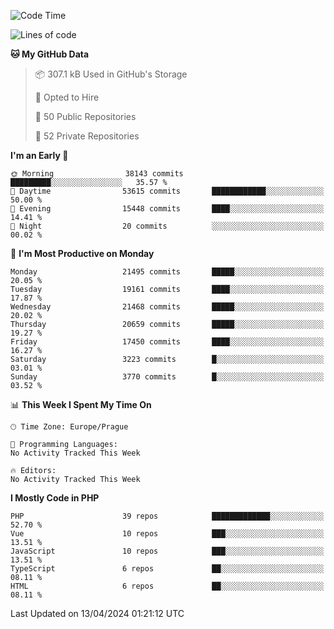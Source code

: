 <!--START_SECTION:waka-->
![Code Time](http://img.shields.io/badge/Code%20Time-1%2C583%20hrs%2058%20mins-blue)

![Lines of code](https://img.shields.io/badge/From%20Hello%20World%20I%27ve%20Written-33.1%20million%20lines%20of%20code-blue)

**🐱 My GitHub Data** 

> 📦 307.1 kB Used in GitHub's Storage 
 > 
> 💼 Opted to Hire
 > 
> 📜 50 Public Repositories 
 > 
> 🔑 52 Private Repositories 
 > 
**I'm an Early 🐤** 

```text
🌞 Morning                38143 commits       █████████░░░░░░░░░░░░░░░░   35.57 % 
🌆 Daytime                53615 commits       ████████████░░░░░░░░░░░░░   50.00 % 
🌃 Evening                15448 commits       ████░░░░░░░░░░░░░░░░░░░░░   14.41 % 
🌙 Night                  20 commits          ░░░░░░░░░░░░░░░░░░░░░░░░░   00.02 % 
```
📅 **I'm Most Productive on Monday** 

```text
Monday                   21495 commits       █████░░░░░░░░░░░░░░░░░░░░   20.05 % 
Tuesday                  19161 commits       ████░░░░░░░░░░░░░░░░░░░░░   17.87 % 
Wednesday                21468 commits       █████░░░░░░░░░░░░░░░░░░░░   20.02 % 
Thursday                 20659 commits       █████░░░░░░░░░░░░░░░░░░░░   19.27 % 
Friday                   17450 commits       ████░░░░░░░░░░░░░░░░░░░░░   16.27 % 
Saturday                 3223 commits        █░░░░░░░░░░░░░░░░░░░░░░░░   03.01 % 
Sunday                   3770 commits        █░░░░░░░░░░░░░░░░░░░░░░░░   03.52 % 
```


📊 **This Week I Spent My Time On** 

```text
🕑︎ Time Zone: Europe/Prague

💬 Programming Languages: 
No Activity Tracked This Week

🔥 Editors: 
No Activity Tracked This Week
```

**I Mostly Code in PHP** 

```text
PHP                      39 repos            █████████████░░░░░░░░░░░░   52.70 % 
Vue                      10 repos            ███░░░░░░░░░░░░░░░░░░░░░░   13.51 % 
JavaScript               10 repos            ███░░░░░░░░░░░░░░░░░░░░░░   13.51 % 
TypeScript               6 repos             ██░░░░░░░░░░░░░░░░░░░░░░░   08.11 % 
HTML                     6 repos             ██░░░░░░░░░░░░░░░░░░░░░░░   08.11 % 
```




 Last Updated on 13/04/2024 01:21:12 UTC
<!--END_SECTION:waka-->
<!--
**AlexKratky/AlexKratky** is a ✨ _special_ ✨ repository because its `README.md` (this file) appears on your GitHub profile.

Here are some ideas to get you started:

- 🔭 I’m currently working on ...
- 🌱 I’m currently learning ...
- 👯 I’m looking to collaborate on ...
- 🤔 I’m looking for help with ...
- 💬 Ask me about ...
- 📫 How to reach me: ...
- 😄 Pronouns: ...
- ⚡ Fun fact: ...
-->
